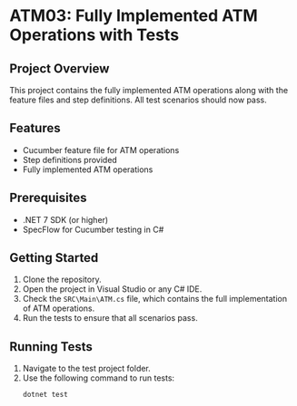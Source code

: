 # ATM03: Fully Implemented ATM Operations with Tests

## Project Overview
This project contains the fully implemented ATM operations along with the feature files and step definitions. All test scenarios should now pass.

## Features
- Cucumber feature file for ATM operations
- Step definitions provided
- Fully implemented ATM operations

## Prerequisites
- .NET 7 SDK (or higher)
- SpecFlow for Cucumber testing in C#

## Getting Started
1. Clone the repository.
2. Open the project in Visual Studio or any C# IDE.
3. Check the `SRC\Main\ATM.cs` file, which contains the full implementation of ATM operations.
4. Run the tests to ensure that all scenarios pass.

## Running Tests
1. Navigate to the test project folder.
2. Use the following command to run tests:
   ```bash
   dotnet test
